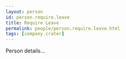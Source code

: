 ```yaml
---
layout: person
id: person.require.leave
title: Require Leave
permalink: people/person.require.leave.html
tags: [company.crater]
---
```


Person details...